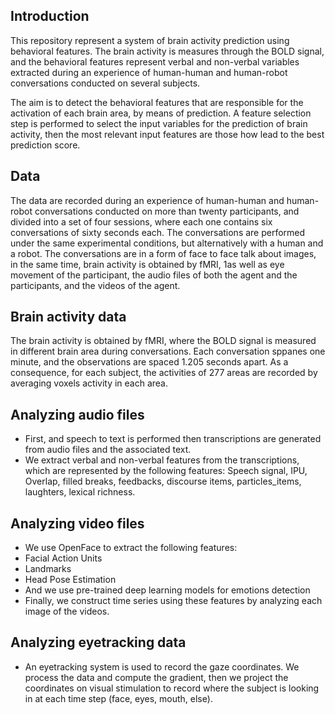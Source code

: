 ## Introduction
This repository represent a system of brain activity prediction using behavioral features.
The brain activity is measures through the BOLD signal, and the behavioral features represent verbal and non-verbal variables extracted during an experience of human-human and human-robot conversations conducted on several subjects.

The aim is to detect the behavioral features that are responsible for the activation of each brain area, by means of prediction.
A feature selection step is performed to select the input variables for the prediction of brain activity, then the most relevant input features are those how lead to the best prediction score.

## Data
The data are recorded during an experience of human-human and human-robot conversations
conducted on more than twenty participants, and divided into a set of
four sessions, where each one contains six conversations of sixty seconds each.
The conversations are performed under the same experimental conditions, but
alternatively with a human and a robot. The conversations are in a form of face
to face talk about images, in the same time, brain activity is obtained by fMRI,
1as well as eye movement of the participant, the audio files of both the agent
and the participants, and the videos of the agent.

## Brain activity data
The brain activity is obtained by fMRI, where the
BOLD signal is measured in different brain area during conversations. Each
conversation sppanes one minute, and the observations are spaced 1.205 seconds
apart. As a consequence, for each subject, the activities of 277 areas are recorded
by averaging voxels activity in each area.

## Analyzing audio files
*  First, and speech to text is performed then transcriptions are generated from audio files and the associated text.
*  We extract verbal and non-verbal features from the transcriptions, which are represented by the following features:
  Speech signal, IPU, Overlap, filled breaks, feedbacks, discourse items, particles_items, laughters, lexical richness.

## Analyzing video files
* We use OpenFace to extract the following features:
 * Facial Action Units
 * Landmarks
 * Head Pose Estimation
* And we use pre-trained deep learning models for emotions detection
* Finally, we construct time series using these features  by analyzing each image of the videos.

## Analyzing eyetracking data
* An eyetracking system is used to record the gaze coordinates. We process the data and compute the gradient,
then we project the coordinates on visual stimulation to record where the subject is looking in at each time step (face, eyes, mouth, else).
